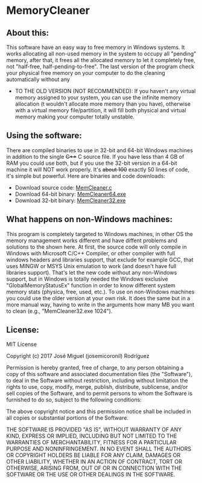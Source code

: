 # MemoryCleaner
## About this:
This software have an easy way to free memory in Windows systems.
It works allocating all non-used memory in the system to occupy all "pending" memory, after that, it frees all the allocated memory to let it completely free, not "half-free, half-pending-to-free". The last version of the program check your physical free memory on your computer to do the cleaning automatically without any 
* TO THE OLD VERSION (NOT RECOMMENDED): If you haven't any virtual memory assigned to your system, you can use the infinite memory allocation (t wouldn't allocate more memory than you have), otherwise with a virtual memory file/partition, it will fill both physical and virtual memory making your computer totally unstable.

## Using the software:
There are compiled binaries to use in 32-bit and 64-bit Windows machines in addition to the single ~~C++~~ C source file. If you have less than 4 GB of RAM you could use both, but if you use the 32-bit version in a 64-bit machine it will NOT work properly.
It's ~~about 100~~ exactly 50 lines of code, it's simple but powerful.
Here are binaries and code downloads:

* Download source code: [MemCleaner.c](https://github.com/josemicoronil/MemoryCleaner/raw/master/MemCleaner.c)
* Download 64-bit binary: [MemCleaner64.exe](https://github.com/josemicoronil/MemoryCleaner/raw/master/MemCleaner64.exe)
* Download 32-bit binary: [MemCleaner32.exe](https://github.com/josemicoronil/MemoryCleaner/raw/master/MemCleaner32.exe)

## What happens on non-Windows machines:
This program is completely targeted to Windows machines, in other OS the memory management works different and have diffent problems and solutions to the shown here.
At first, the source code will only compile in Windows with Microsoft C/C++ Compiler, or other compiler with full windows headers and libraries support, that exclude for example GCC, that uses MINGW or MSYS Unix emulation to work (and doesn't have full libraries support). That's let the new code without any non-Windows support, but in Windows is totally needed the Windows exclusive "GlobalMemoryStatusEx" function in order to know different system memory stats (physica, free, used, etc.).
To use on non-Windows machines you could use the older version at your own risk. It does the same but in a more manual way, having to write in the arguments how many MB you want to clean (e.g., "MemCleaner32.exe 1024").

## License:

MIT License

Copyright (c) 2017 José Miguel (josemicoronil) Rodríguez

Permission is hereby granted, free of charge, to any person obtaining a copy
of this software and associated documentation files (the "Software"), to deal
in the Software without restriction, including without limitation the rights
to use, copy, modify, merge, publish, distribute, sublicense, and/or sell
copies of the Software, and to permit persons to whom the Software is
furnished to do so, subject to the following conditions:

The above copyright notice and this permission notice shall be included in all
copies or substantial portions of the Software.

THE SOFTWARE IS PROVIDED "AS IS", WITHOUT WARRANTY OF ANY KIND, EXPRESS OR
IMPLIED, INCLUDING BUT NOT LIMITED TO THE WARRANTIES OF MERCHANTABILITY,
FITNESS FOR A PARTICULAR PURPOSE AND NONINFRINGEMENT. IN NO EVENT SHALL THE
AUTHORS OR COPYRIGHT HOLDERS BE LIABLE FOR ANY CLAIM, DAMAGES OR OTHER
LIABILITY, WHETHER IN AN ACTION OF CONTRACT, TORT OR OTHERWISE, ARISING FROM,
OUT OF OR IN CONNECTION WITH THE SOFTWARE OR THE USE OR OTHER DEALINGS IN THE
SOFTWARE.
